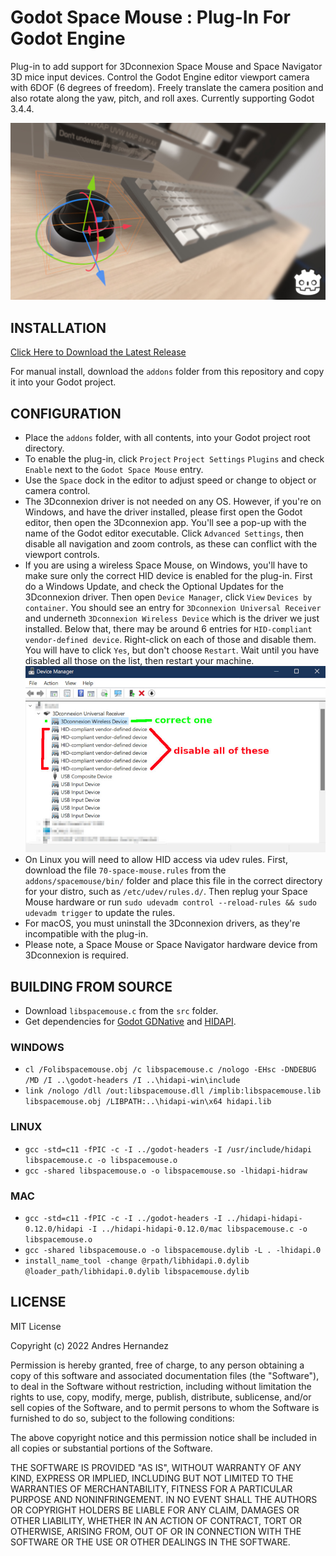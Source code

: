 # Godot Space Mouse : Plug-In For Godot Engine
Plug-in to add support for 3Dconnexion Space Mouse and Space Navigator 3D mice input devices. Control the Godot Engine editor viewport camera with 6DOF (6 degrees of freedom). Freely translate the camera position and also rotate along the yaw, pitch, and roll axes. Currently supporting Godot 3.4.4.

![Screenshot](screenshots/Godot_Space_Mouse_Promo.jpg)

## INSTALLATION

[Click Here to Download the Latest Release](https://github.com/cybereality/godot-space-mouse/releases/latest)

For manual install, download the `addons` folder from this repository and copy it into your Godot project.

## CONFIGURATION

* Place the `addons` folder, with all contents, into your Godot project root directory.
* To enable the plug-in, click `Project` `Project Settings` `Plugins` and check `Enable` next to the `Godot Space Mouse` entry.
* Use the `Space` dock in the editor to adjust speed or change to object or camera control.
* The 3Dconnexion driver is not needed on any OS. However, if you're on Windows, and have the driver installed, please first open the Godot editor, then open the 3Dconnexion app. You'll see a pop-up with the name of the Godot editor executable. Click `Advanced Settings`, then disable all navigation and zoom controls, as these can conflict with the viewport controls.
* If you are using a wireless Space Mouse, on Windows, you'll have to make sure only the correct HID device is enabled for the plug-in. First do a Windows Update, and check the Optional Updates for the 3Dconnexion driver. Then open `Device Manager`, click `View` `Devices by container`. You should see an entry for `3Dconnexion Universal Receiver` and underneth `3Dconnexion Wireless Device` which is the driver we just installed. Below that, there may be around 6 entries for `HID-compliant vendor-defined device`. Right-click on each of those and disable them. You will have to click `Yes`, but don't choose `Restart`. Wait until you have disabled all those on the list, then restart your machine.
![Screenshot](screenshots/Godot_Space_Mouse_Win_Fix.jpg)
* On Linux you will need to allow HID access via udev rules. First, download the file `70-space-mouse.rules` from the `addons/spacemouse/bin/` folder and place this file in the correct directory for your distro, such as `/etc/udev/rules.d/`. Then replug your Space Mouse hardware or run `sudo udevadm control --reload-rules && sudo udevadm trigger` to update the rules.
* For macOS, you must uninstall the 3Dconnexion drivers, as they're incompatible with the plug-in.
* Please note, a Space Mouse or Space Navigator hardware device from 3Dconnexion is required.

## BUILDING FROM SOURCE

* Download `libspacemouse.c` from the `src` folder.
* Get dependencies for [Godot GDNative](https://docs.godotengine.org/en/stable/tutorials/scripting/gdnative/gdnative_c_example.html) and [HIDAPI](https://github.com/libusb/hidapi). 

### WINDOWS

* `cl /Folibspacemouse.obj /c libspacemouse.c /nologo -EHsc -DNDEBUG /MD /I ..\godot-headers /I ..\hidapi-win\include`
* `link /nologo /dll /out:libspacemouse.dll /implib:libspacemouse.lib libspacemouse.obj /LIBPATH:..\hidapi-win\x64 hidapi.lib`

### LINUX

* `gcc -std=c11 -fPIC -c -I ../godot-headers -I /usr/include/hidapi libspacemouse.c -o libspacemouse.o`
* `gcc -shared libspacemouse.o -o libspacemouse.so -lhidapi-hidraw`

### MAC

* `gcc -std=c11 -fPIC -c -I ../godot-headers -I ../hidapi-hidapi-0.12.0/hidapi -I ../hidapi-hidapi-0.12.0/mac libspacemouse.c -o libspacemouse.o`
* `gcc -shared libspacemouse.o -o libspacemouse.dylib -L . -lhidapi.0`
* `install_name_tool -change @rpath/libhidapi.0.dylib @loader_path/libhidapi.0.dylib libspacemouse.dylib`

## LICENSE

MIT License

Copyright (c) 2022 Andres Hernandez

Permission is hereby granted, free of charge, to any person obtaining a copy
of this software and associated documentation files (the "Software"), to deal
in the Software without restriction, including without limitation the rights
to use, copy, modify, merge, publish, distribute, sublicense, and/or sell
copies of the Software, and to permit persons to whom the Software is
furnished to do so, subject to the following conditions:

The above copyright notice and this permission notice shall be included in all
copies or substantial portions of the Software.

THE SOFTWARE IS PROVIDED "AS IS", WITHOUT WARRANTY OF ANY KIND, EXPRESS OR
IMPLIED, INCLUDING BUT NOT LIMITED TO THE WARRANTIES OF MERCHANTABILITY,
FITNESS FOR A PARTICULAR PURPOSE AND NONINFRINGEMENT. IN NO EVENT SHALL THE
AUTHORS OR COPYRIGHT HOLDERS BE LIABLE FOR ANY CLAIM, DAMAGES OR OTHER
LIABILITY, WHETHER IN AN ACTION OF CONTRACT, TORT OR OTHERWISE, ARISING FROM,
OUT OF OR IN CONNECTION WITH THE SOFTWARE OR THE USE OR OTHER DEALINGS IN THE
SOFTWARE.
